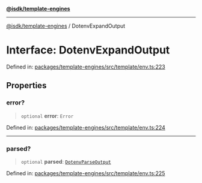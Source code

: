 [**@isdk/template-engines**](../README.md)

***

[@isdk/template-engines](../globals.md) / DotenvExpandOutput

# Interface: DotenvExpandOutput

Defined in: [packages/template-engines/src/template/env.ts:223](https://github.com/isdk/template-engines.js/blob/cb1445972f4290df93d1730f7569a7c44b07e85e/src/template/env.ts#L223)

## Properties

### error?

> `optional` **error**: `Error`

Defined in: [packages/template-engines/src/template/env.ts:224](https://github.com/isdk/template-engines.js/blob/cb1445972f4290df93d1730f7569a7c44b07e85e/src/template/env.ts#L224)

***

### parsed?

> `optional` **parsed**: [`DotenvParseOutput`](DotenvParseOutput.md)

Defined in: [packages/template-engines/src/template/env.ts:225](https://github.com/isdk/template-engines.js/blob/cb1445972f4290df93d1730f7569a7c44b07e85e/src/template/env.ts#L225)
